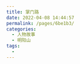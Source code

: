 ```yaml
---
title: 掌门路
date: 2022-04-08 14:44:57
permalink: /pages/6be1b3/
categories:
  - 人物故事
  - 明阳山
tags:
  - 
---
```

